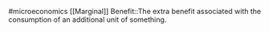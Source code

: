 #microeconomics 
[[Marginal]] Benefit::The extra benefit associated with the consumption of an additional unit of something. 